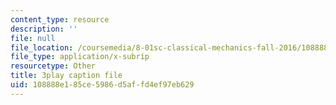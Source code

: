```yaml
---
content_type: resource
description: ''
file: null
file_location: /coursemedia/8-01sc-classical-mechanics-fall-2016/108888e185ce5986d5affd4ef97eb629_IV9NhNIrrDw.srt
file_type: application/x-subrip
resourcetype: Other
title: 3play caption file
uid: 108888e1-85ce-5986-d5af-fd4ef97eb629
---
```

